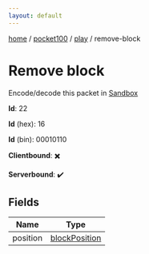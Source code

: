 ```yaml
---
layout: default
---
```


[home](/)  /  [pocket100](/protocol/pocket100)  /  [play](/protocol/pocket100/play)  /  remove-block

# Remove block

Encode/decode this packet in [Sandbox](../../../sandbox/pocket100#Play.RemoveBlock)

**Id**: 22

**Id** (hex): 16

**Id** (bin): 00010110

**Clientbound**: ✖️

**Serverbound**: ✔️

## Fields

Name | Type
---|---
position | [blockPosition](/protocol/pocket100/types/block-position)
